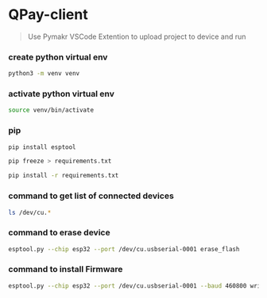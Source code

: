 # QPay-client

> Use Pymakr VSCode Extention to upload project to device and run

### create python virtual env
```bash
python3 -m venv venv
```

### activate python virtual env
```bash
source venv/bin/activate
```

### pip
```bash
pip install esptool

pip freeze > requirements.txt

pip install -r requirements.txt
```



### command to get list of connected devices
```bash
ls /dev/cu.*
```

### command to erase device
```bash
esptool.py --chip esp32 --port /dev/cu.usbserial-0001 erase_flash
```

### command to install Firmware
```bash
esptool.py --chip esp32 --port /dev/cu.usbserial-0001 --baud 460800 write_flash -z 0x1000 ESP32_GENERIC-OTA-20240222-v1.22.2.bin
```


